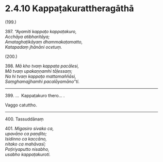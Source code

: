 # 2.4.10 Kappaṭakurattheragāthā

(199.)

397\. _“Ayamiti kappaṭo kappaṭakuro,_  
_Acchāya atibharitāya;_  
_Amataghaṭikāyaṃ dhammakaṭamatto,_  
_Katapadaṃ jhānāni ocetuṃ._  

(200.)

398\. _Mā kho tvaṃ kappaṭa pacālesi,_  
_Mā tvaṃ upakaṇṇamhi tāḷessaṃ;_  
_Na hi tvaṃ kappaṭa mattamaññāsi,_  
_Saṃghamajjhamhi pacalāyamāno”ti._  

---

399\. …  Kappaṭakuro thero… .

Vaggo catuttho.

---

400\. Tassuddānaṃ

401\. _Migasiro sivako ca,_  
_upavāṇo ca paṇḍito;_  
_Isidinno ca kaccāno,_  
_nitako ca mahāvasī;_  
_Poṭiriyaputto nisabho,_  
_usabho kappaṭakuroti._
